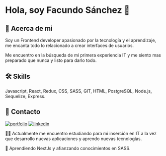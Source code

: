 
# Hola, soy Facundo Sánchez 👋


## 🚀 Acerca de mi
Soy un Frontend developer apasionado por la tecnología y el aprendizaje,
me encanta todo lo relacionado a crear interfaces de usuarios.

Me encuentro en la búsqueda de mi primera experiencia IT y me siento mas preparado que nunca y listo para darlo todo.


## 🛠 Skills
Javascript, React, Redux, CSS, SASS, GIT, HTML, PostgreSQL, Node.js, Sequelize, Express.


## 🔗 Contacto
[![portfolio](https://img.shields.io/badge/my_portfolio-000?style=for-the-badge&logo=ko-fi&logoColor=white)](https://portfolio-sanchezzfacu.vercel.app/)
[![linkedin](https://img.shields.io/badge/linkedin-0A66C2?style=for-the-badge&logo=linkedin&logoColor=white)](https://www.linkedin.com/in/sanchezzfacu/)


👩‍💻 Actualmente me encuentro estudiando para mi inserción en IT a la vez que desarrollo nuevas
aplicaciones y aprendo nuevas tecnologías.

🧠 Aprendiendo NextJs y afianzando conocimientos en SASS.



